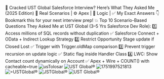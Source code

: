 🚀 Cracked UST Global Salesforce Interview? Here’s What They Asked Me (2025 Edition)
📌 Real Scenarios | ⚙️ Apex | 🧠 Logic | ✅ My Exact Answers
👇 Bookmark this for your next interview prep!
💥 Top 10 Scenario-Based Questions They Asked Me at UST Global (3–5 Yrs Salesforce Dev Role):
1️⃣ Access millions of SQL records without duplication
✅ Salesforce Connect + OData + Indirect Lookup Strategy
2️⃣ Restrict Opportunity Stage update if Closed Lost
✅ Trigger with Trigger.oldMap comparison
3️⃣ Prevent trigger recursion on update logic
✅ Static flag inside Handler Class
4️⃣ LWC: Show Contact count dynamically on Account
✅ Apex + Wire + COUNT() with cacheable=true
![usTolosar](https://github.com/user-attachments/assets/1f99db7a-84d9-4630-9370-ecce2024fa2b)
![UST Global®](https://github.com/user-attachments/assets/94a90d74-9edc-415c-a7f4-1f6533155be0)
![1751997521813](https://github.com/user-attachments/assets/114c6909-c735-4d8e-a172-da96a20448bb)
![=USTGlobal®](https://github.com/user-attachments/assets/9147cc92-e7e2-4253-9dd8-f8f4dd515e86)
![JSTGlobal®](https://github.com/user-attachments/assets/605b1263-38b4-4005-bf7b-e386c4f4ad63)
![UST Global®](https://github.com/user-attachments/assets/5882150c-c82f-45bb-b4cb-58efa3165990)
